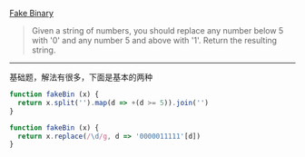 [Fake Binary](http://www.codewars.com/kata/fake-binary/train)

>Given a string of numbers, you should replace any number below 5 with '0' and any number 5 and above with '1'. Return the resulting string.
-----
基础题，解法有很多，下面是基本的两种

```js
function fakeBin (x) {
  return x.split('').map(d => +(d >= 5)).join('')
}
```

```js
function fakeBin (x) {
  return x.replace(/\d/g, d => '0000011111'[d])
}
```
